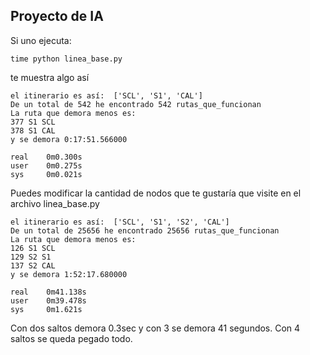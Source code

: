 Proyecto de IA
---
Si uno ejecuta:

```
time python linea_base.py 
```


te muestra algo así
```
el itinerario es así:  ['SCL', 'S1', 'CAL']
De un total de 542 he encontrado 542 rutas_que_funcionan
La ruta que demora menos es:
377 S1 SCL
378 S1 CAL
y se demora 0:17:51.566000

real    0m0.300s
user    0m0.275s
sys     0m0.021s

```

Puedes modificar la cantidad de nodos que te gustaría que visite en el archivo linea_base.py

```time python linea_base.py
el itinerario es así:  ['SCL', 'S1', 'S2', 'CAL']
De un total de 25656 he encontrado 25656 rutas_que_funcionan
La ruta que demora menos es:
126 S1 SCL
129 S2 S1
137 S2 CAL
y se demora 1:52:17.680000

real    0m41.138s
user    0m39.478s
sys     0m1.621s
```

Con dos saltos demora 0.3sec y con 3 se demora 41 segundos. Con 4 saltos se queda pegado todo.